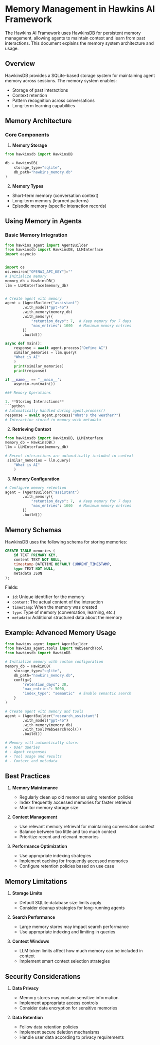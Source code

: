 # Memory Management in Hawkins AI Framework

The Hawkins AI Framework uses HawkinsDB for persistent memory management, allowing agents to maintain context and learn from past interactions. This document explains the memory system architecture and usage.

## Overview

HawkinsDB provides a SQLite-based storage system for maintaining agent memory across sessions. The memory system enables:
- Storage of past interactions
- Context retention
- Pattern recognition across conversations
- Long-term learning capabilities

## Memory Architecture

### Core Components

1. **Memory Storage**
```python
from hawkinsdb import HawkinsDB

db = HawkinsDB(
    storage_type="sqlite",
    db_path="hawkins_memory.db"
)
```

2. **Memory Types**
- Short-term memory (conversation context)
- Long-term memory (learned patterns)
- Episodic memory (specific interaction records)

## Using Memory in Agents

### Basic Memory Integration

```python
from hawkins_agent import AgentBuilder
from hawkinsdb import HawkinsDB, LLMInterface
import asyncio


import os
os.environ["OPENAI_API_KEY"]=""
# Initialize memory
memory_db = HawkinsDB()
llm = LLMInterface(memory_db)


# Create agent with memory
agent = (AgentBuilder("assistant")
        .with_model("gpt-4o")
        .with_memory(memory_db)
        .with_memory({
            "retention_days": 7,  # Keep memory for 7 days
            "max_entries": 1000   # Maximum memory entries
        })
        .build())

async def main():
    response = await agent.process("Define AI")
    similar_memories = llm.query(
    "What is AI"
    )
    print(similar_memories)
    print(response)

if __name__ == "__main__":
    asyncio.run(main())

### Memory Operations

1. **Storing Interactions**
```python
# Automatically handled during agent.process()
response = await agent.process("What's the weather?")
# Interaction stored in memory with metadata
```

2. **Retrieving Context**
```python
from hawkinsdb import HawkinsDB, LLMInterface
memory_db = HawkinsDB()
llm = LLMInterface(memory_db)

# Recent interactions are automatically included in context
 similar_memories = llm.query(
    "What is AI"
    )
```

3. **Memory Configuration**
```python
# Configure memory retention
agent = (AgentBuilder("assistant")
        .with_memory({
            "retention_days": 7,  # Keep memory for 7 days
            "max_entries": 1000   # Maximum memory entries
        })
        .build())
```

## Memory Schemas

HawkinsDB uses the following schema for storing memories:

```sql
CREATE TABLE memories (
    id TEXT PRIMARY KEY,
    content TEXT NOT NULL,
    timestamp DATETIME DEFAULT CURRENT_TIMESTAMP,
    type TEXT NOT NULL,
    metadata JSON
);
```

Fields:
- `id`: Unique identifier for the memory
- `content`: The actual content of the interaction
- `timestamp`: When the memory was created
- `type`: Type of memory (conversation, learning, etc.)
- `metadata`: Additional structured data about the memory

## Example: Advanced Memory Usage

```python
from hawkins_agent import AgentBuilder
from hawkins_agent.tools import WebSearchTool
from hawkinsdb import HawkinDB

# Initialize memory with custom configuration
memory_db = HawkinDB(
    storage_type="sqlite",
    db_path="hawkins_memory.db",
    config={
        "retention_days": 30,
        "max_entries": 5000,
        "index_type": "semantic"  # Enable semantic search
    }
)

# Create agent with memory and tools
agent = (AgentBuilder("research_assistant")
        .with_model("gpt-4o")
        .with_memory(memory_db)
        .with_tool(WebSearchTool())
        .build())

# Memory will automatically store:
# - User queries
# - Agent responses
# - Tool usage and results
# - Context and metadata
```

## Best Practices

1. **Memory Maintenance**
   - Regularly clean up old memories using retention policies
   - Index frequently accessed memories for faster retrieval
   - Monitor memory storage size

2. **Context Management**
   - Use relevant memory retrieval for maintaining conversation context
   - Balance between too little and too much context
   - Prioritize recent and relevant memories

3. **Performance Optimization**
   - Use appropriate indexing strategies
   - Implement caching for frequently accessed memories
   - Configure retention policies based on use case

## Memory Limitations

1. **Storage Limits**
   - Default SQLite database size limits apply
   - Consider cleanup strategies for long-running agents

2. **Search Performance**
   - Large memory stores may impact search performance
   - Use appropriate indexing and limiting in queries

3. **Context Windows**
   - LLM token limits affect how much memory can be included in context
   - Implement smart context selection strategies

## Security Considerations

1. **Data Privacy**
   - Memory stores may contain sensitive information
   - Implement appropriate access controls
   - Consider data encryption for sensitive memories

2. **Data Retention**
   - Follow data retention policies
   - Implement secure deletion mechanisms
   - Handle user data according to privacy requirements
